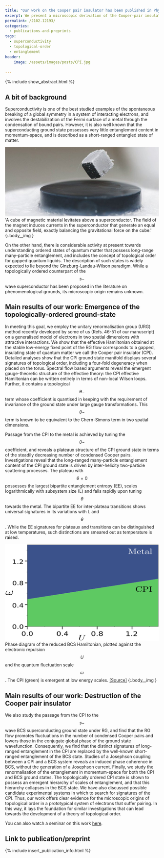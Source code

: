 ```yaml
---
title: "Our work on the Cooper pair insulator has been published in Phys. Rev. B"
excerpt: We present a microscopic derivation of the Cooper-pair insulator (CPI), a topologically ordered counterpart of the $$s-$$wave superconductor.
permalink: /2102.12193/
categories:
  - publications-and-preprints
tags:
  - superconductivity
  - topological-order
  - entanglement
header:
    image: /assets/images/posts/CPI.jpg

---
```


{% include show_abstract.html %}

## A bit of background

 Superconductivity is one of the best studied examples of the spontaneous breaking of a global symmetry in a system of interacting electrons, and involves the destabilization of the Fermi surface of a metal through the condensation of bound pairs. However, it is also well known that the superconducting ground state possesses very little entanglement content in momentum-space, and is described as a short-ranged entangled state of matter. 

![](/assets/images/cpi/superconductivity.jpg)
'A cube of magnetic material levitates above a superconductor. The field of the magnet induces currents in the superconductor that generate an equal and opposite field, exactly balancing the gravitational force on the cube.'
{:.body__img }

 On the other hand, there is considerable activity at present towards understanding ordered states of quantum matter that possess long-range many-particle entanglement, and includes the concept of topological order for gapped quantum liquids. The description of such states is widely expected to lie beyond the Ginzburg-Landau-Wilson paradigm. While a topologically ordered counterpart of the $$s-$$wave superconductor has been proposed in the literature on phenomenological grounds, its microscopic origin remains unknown. 

## Main results of our work: Emergence of the topologically-ordered ground-state

In meeting this goal, we employ the unitary renormalisation group (URG) method recently developed by some of us (Refs. 46-51 of our manuscript) on a generalised model of electrons in two spatial dimensions with attractive interactions. We show that the effective Hamiltonian obtained at the stable low-energy fixed point of the RG flow corresponds to a gapped, insulating state of quantum matter we call the Cooper pair insulator (CPI). Detailed analyses show that the CPI ground state manifold displays several signatures of topological order, including a four-fold degeneracy when placed on the torus. Spectral flow based arguments reveal the emergent gauge-theoretic structure of the effective theory: the CPI effective Hamiltonian can be written entirely in terms of non-local Wilson loops. Further, it contains a topological $$\theta-$$term whose coefficient is quantised in keeping with the requirement of invariance of the ground state under large gauge transformations. This $$\theta-$$term is known to be equivalent to the Chern-Simons term in two spatial dimensions.

Passage from the CPI to the metal is achieved by tuning the $$\theta-$$coefficient, and reveals a plateaux structure of the CPI ground state in terms of the steadily decreasing number of condensed Cooper pairs. Investigations reveal that the long-ranged many-particle entanglement content of the CPI ground state is driven by inter-helicity two-particle scattering processes. The plateau with $$\theta=0$$ possesses the largest bipartite entanglement entropy (EE), scales logarithmically with subsystem size (L) and falls rapidly upon tuning $$\theta$$ towards the metal. The bipartite EE for inter-plateau transitions shows universal signatures in its variations with L and $$\theta$$. While the EE signatures for plateaux and transitions can be distinguished at low temperatures, such distinctions are smeared out as temperature is raised.

![](/assets/images/cpi/cpi_phases.png)
Phase diagram of the reduced BCS Hamiltonian, plotted against the electronic repulsion $$U$$ and the quantum fluctuation scale $$\omega$$. The CPI (green) is emergent at low energy scales. [[Source]](https://journals.aps.org/prb/abstract/10.1103/PhysRevB.104.144514)
{:.body__img }

## Main results of our work: Destruction of the Cooper pair insulator

We also study the passage from the CPI to the $$s-$$wave BCS superconducting ground state under RG, and find that the RG flow promotes fluctuations in the number of condensed Cooper pairs and lowers those in the conjugate global phase of the ground state wavefunction. Consequently, we find that the distinct signatures of long-ranged entanglement in the CPI are replaced by the well-known short-ranged entanglement of the BCS state. Studies of a Josephson coupling between a CPI and a BCS system reveals an induced phase coherence in BCS, without the generation of a Josephson current. Finally, we study the renormalisation of the entanglement in momentum-space for both the CPI and BCS ground states. The topologically ordered CPI state is shown to possess an emergent hierarchy of scales of entanglement, and that this hierarchy collapses in the BCS state. We have also discussed possible candidate experimental systems in which to search for signatures of the CPI. Thus, our work offers clear evidence for the microscopic origins of topological order in a prototypical system of electrons that suffer pairing. In this way, it lays the foundation for similar investigations that can lead towards the development of a theory of topological order.

You can also watch a seminar on this work [here](https://drive.google.com/file/d/1Drh-N5Z5QUURXYC_okh6ZRLtNvAXXz3n/view).

## Link to publication/preprint

{% include insert_publication_info.html %}
